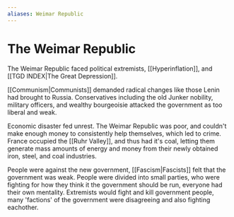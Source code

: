 ```yaml
---
aliases: Weimar Republic
---
```

# The Weimar Republic
The Weimar Republic faced political extremists, [[Hyperinflation]], and [[TGD INDEX|The Great Depression]].

[[Communism|Communists]] demanded radical changes like those Lenin had brought to Russia. Conservatives including the old Junker nobility, military officers, and wealthy bourgeoisie attacked the government as too liberal and weak.

Economic disaster fed unrest. The Weimar Republic was poor, and couldn't make enough money to consistently help themselves, which led to crime. France occupied the [[Ruhr Valley]], and thus had it's coal, letting them generate mass amounts of energy and money from their newly obtained iron, steel, and coal industries.

People were against the new government, [[Fascism|Fascists]] felt that the government was weak. People were divided into small parties, who were fighting for how they think it the government should be run, everyone had their own mentality.  Extremists would fight and kill government people, many 'factions' of the government were disagreeing and also fighting eachother.